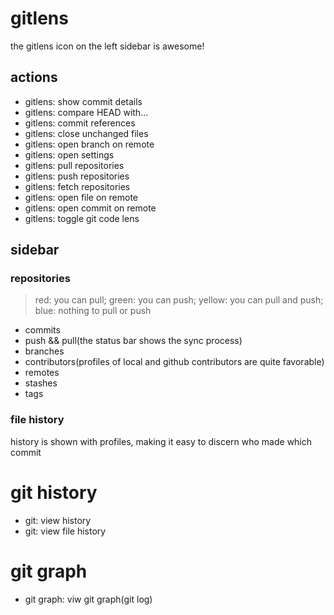 # gitlens
the gitlens icon on the left sidebar is awesome!
## actions
- gitlens: show commit details
- gitlens: compare HEAD with...
- gitlens: commit references
- gitlens: close unchanged files
- gitlens: open branch on remote
- gitlens: open settings
- gitlens: pull repositories
- gitlens: push repositories
- gitlens: fetch repositories
- gitlens: open file on remote
- gitlens: open commit on remote
- gitlens: toggle git code lens
## sidebar
### repositories
> red: you can pull; green: you can push; yellow: you can pull and push; blue: nothing to pull or push
- commits
- push && pull(the status bar shows the sync process)
- branches
- contributors(profiles of local and github contributors are quite favorable)
- remotes
- stashes
- tags
### file history
history is shown with profiles, making it easy to discern who made which commit
# git history
- git: view history
- git: view file history
# git graph
- git graph: viw git graph(git log)

